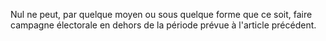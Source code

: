 Nul ne peut, par quelque moyen ou sous quelque forme que ce soit, faire campagne électorale en dehors de la période prévue à l'article précédent.
